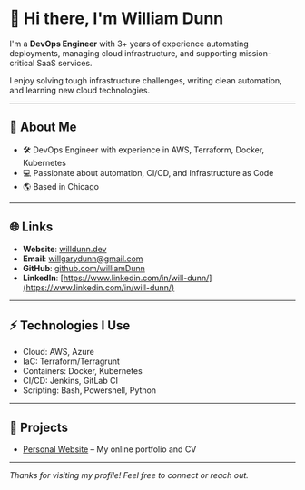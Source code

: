 # 👋 Hi there, I'm William Dunn

I'm a **DevOps Engineer** with 3+ years of experience automating deployments, managing cloud infrastructure, and supporting mission-critical SaaS services.  

I enjoy solving tough infrastructure challenges, writing clean automation, and learning new cloud technologies.

---

## 🚀 About Me

- 🛠️ DevOps Engineer with experience in AWS, Terraform, Docker, Kubernetes
- 💻 Passionate about automation, CI/CD, and Infrastructure as Code
- 🌎 Based in Chicago

---

## 🌐 Links

- **Website**: [willdunn.dev](https://willdunn.dev)
- **Email**: [willgarydunn@gmail.com](mailto:willgarydunn@gmail.com)
- **GitHub**: [github.com/williamDunn](https://github.com/williamDunn)
- **LinkedIn**: [https://www.linkedin.com/in/will-dunn/](https://www.linkedin.com/in/will-dunn/)

---

## ⚡️ Technologies I Use

- Cloud: AWS, Azure
- IaC: Terraform/Terragrunt
- Containers: Docker, Kubernetes
- CI/CD: Jenkins, GitLab CI
- Scripting: Bash, Powershell, Python

---

## 📌 Projects

- [Personal Website](https://willdunn.dev) – My online portfolio and CV

---

_Thanks for visiting my profile! Feel free to connect or reach out._
